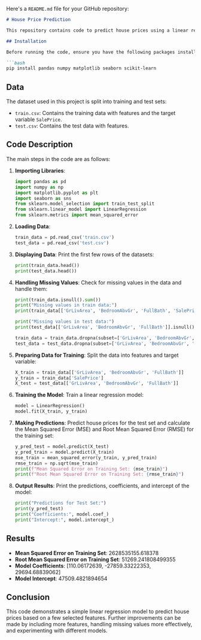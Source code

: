 Here's a `README.md` file for your GitHub repository:

```markdown
# House Price Prediction

This repository contains code to predict house prices using a linear regression model. The dataset used for training and testing includes various features about the houses, and the model is trained to predict the sale prices based on these features.

## Installation

Before running the code, ensure you have the following packages installed:

```bash
pip install pandas numpy matplotlib seaborn scikit-learn
```

## Data

The dataset used in this project is split into training and test sets:
- `train.csv`: Contains the training data with features and the target variable `SalePrice`.
- `test.csv`: Contains the test data with features.

## Code Description

The main steps in the code are as follows:

1. **Importing Libraries**:
   ```python
   import pandas as pd
   import numpy as np
   import matplotlib.pyplot as plt
   import seaborn as sns
   from sklearn.model_selection import train_test_split
   from sklearn.linear_model import LinearRegression
   from sklearn.metrics import mean_squared_error
   ```

2. **Loading Data**:
   ```python
   train_data = pd.read_csv('train.csv')
   test_data = pd.read_csv('test.csv')
   ```

3. **Displaying Data**:
   Print the first few rows of the datasets:
   ```python
   print(train_data.head())
   print(test_data.head())
   ```

4. **Handling Missing Values**:
   Check for missing values in the data and handle them:
   ```python
   print(train_data.isnull().sum())
   print("Missing values in train data:")
   print(train_data[['GrLivArea', 'BedroomAbvGr', 'FullBath', 'SalePrice']].isnull().sum())

   print("Missing values in test data:")
   print(test_data[['GrLivArea', 'BedroomAbvGr', 'FullBath']].isnull().sum())

   train_data = train_data.dropna(subset=['GrLivArea', 'BedroomAbvGr', 'FullBath', 'SalePrice'])
   test_data = test_data.dropna(subset=['GrLivArea', 'BedroomAbvGr', 'FullBath'])
   ```

5. **Preparing Data for Training**:
   Split the data into features and target variable:
   ```python
   X_train = train_data[['GrLivArea', 'BedroomAbvGr', 'FullBath']]
   y_train = train_data['SalePrice']
   X_test = test_data[['GrLivArea', 'BedroomAbvGr', 'FullBath']]
   ```

6. **Training the Model**:
   Train a linear regression model:
   ```python
   model = LinearRegression()
   model.fit(X_train, y_train)
   ```

7. **Making Predictions**:
   Predict house prices for the test set and calculate the Mean Squared Error (MSE) and Root Mean Squared Error (RMSE) for the training set:
   ```python
   y_pred_test = model.predict(X_test)
   y_pred_train = model.predict(X_train)
   mse_train = mean_squared_error(y_train, y_pred_train)
   rmse_train = np.sqrt(mse_train)
   print(f"Mean Squared Error on Training Set: {mse_train}")
   print(f"Root Mean Squared Error on Training Set: {rmse_train}")
   ```

8. **Output Results**:
   Print the predictions, coefficients, and intercept of the model:
   ```python
   print("Predictions for Test Set:")
   print(y_pred_test)
   print("Coefficients:", model.coef_)
   print("Intercept:", model.intercept_)
   ```

## Results

- **Mean Squared Error on Training Set**: 2628535155.618378
- **Root Mean Squared Error on Training Set**: 51269.241808499355
- **Model Coefficients**: [110.06172639, -27859.33222353, 29694.68839062]
- **Model Intercept**: 47509.4821894654

## Conclusion

This code demonstrates a simple linear regression model to predict house prices based on a few selected features. Further improvements can be made by including more features, handling missing values more effectively, and experimenting with different models.
